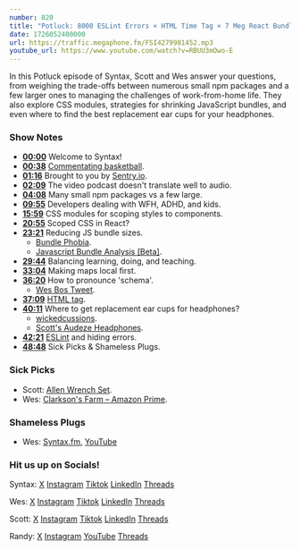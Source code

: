 ```yaml
---
number: 820
title: "Potluck: 8000 ESLint Errors × HTML Time Tag × 7 Meg React Bundle × CSS Modules"
date: 1726052400000
url: https://traffic.megaphone.fm/FSI4279981452.mp3
youtube_url: https://www.youtube.com/watch?v=RBUU3mOwo-E
---
```


In this Potluck episode of Syntax, Scott and Wes answer your questions, from weighing the trade-offs between numerous small npm packages and a few larger ones to managing the challenges of work-from-home life. They also explore CSS modules, strategies for shrinking JavaScript bundles, and even where to find the best replacement ear cups for your headphones.

### Show Notes

* **[00:00](#t=00:00)** Welcome to Syntax!
* **[00:38](#t=00:38)** [Commentating basketball](https://twitter.com/wesbos/status/1825910002290212891).
* **[01:16](#t=01:16)** Brought to you by [Sentry.io](https://sentry.io/syntax).
* **[02:09](#t=02:09)** The video podcast doesn't translate well to audio.
* **[04:08](#t=04:08)** Many small npm packages vs a few large.
* **[09:55](#t=09:55)** Developers dealing with WFH, ADHD, and kids.
* **[15:59](#t=15:59)** CSS modules for scoping styles to components.
* **[20:55](#t=20:55)** Scoped CSS in React?
* **[23:21](#t=23:21)** Reducing JS bundle sizes.
    * [Bundle Phobia](https://bundlephobia.com/).
    * [Javascript Bundle Analysis [Beta]](https://docs.codecov.com/docs/javascript-bundle-analysis).
* **[29:44](#t=29:44)** Balancing learning, doing, and teaching.
* **[33:04](#t=33:04)** Making maps local first.
* **[36:20](#t=36:20)** How to pronounce 'schema'.
    * [Wes Bos Tweet](https://twitter.com/wesbos/status/1828450505414115425).
* **[37:09](#t=37:09)** [HTML <time> tag](https://www.w3schools.com/tags/tag_time.asp).
* **[40:11](#t=40:11)** Where to get replacement ear cups for headphones?
    * [wickedcussions](https://wickedcushions.com/).
    * [Scott's Audeze Headphones](https://www.audeze.com/products/lcd-1).
* **[42:21](#t=42:21)** [ESLint](https://eslint.org/) and hiding errors.
* **[48:48](#t=48:48)** Sick Picks & Shameless Plugs.

### Sick Picks

- Scott: [Allen Wrench Set](https://amzn.to/4fZqcGd).
- Wes: [Clarkson's Farm – Amazon Prime](https://www.primevideo.com/detail/Clarksons-Farm/0SHGKA0J8D4G01ZGD647627NEJ).

### Shameless Plugs

- Wes: [Syntax.fm](https://syntax.fm), [YouTube](https://youtube.com/@syntaxfm)

### Hit us up on Socials!

Syntax: [X](https://twitter.com/syntaxfm) [Instagram](https://www.instagram.com/syntax_fm/) [Tiktok](https://www.tiktok.com/@syntaxfm) [LinkedIn](https://www.linkedin.com/company/96077407/admin/feed/posts/) [Threads](https://www.threads.net/@syntax_fm)

Wes: [X](https://twitter.com/wesbos) [Instagram](https://www.instagram.com/wesbos/) [Tiktok](https://www.tiktok.com/@wesbos) [LinkedIn](https://www.linkedin.com/in/wesbos/) [Threads](https://www.threads.net/@wesbos)

Scott: [X](https://twitter.com/stolinski) [Instagram](https://www.instagram.com/stolinski/) [Tiktok](https://www.tiktok.com/@stolinski) [LinkedIn](https://www.linkedin.com/in/stolinski/) [Threads](https://www.threads.net/@stolinski)

Randy: [X](https://twitter.com/randyrektor) [Instagram](https://www.instagram.com/randyrektor/) [YouTube](https://www.youtube.com/@randyrektor) [Threads](https://www.threads.net/@randyrektor)
